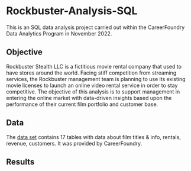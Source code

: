 # Rockbuster-Analysis-SQL
This is an SQL data analysis project carried out within the CareerFoundry Data Analytics Program in November 2022.
## Objective
Rockbuster Stealth LLC is a fictitious movie rental company that used to have stores around the world. Facing stiff competition from streaming services, the Rockbuster management team is planning to use its existing movie licenses to launch an online video rental service in order to stay competitive. The objective of this analysis is to support management in entering the online market with data-driven insights based upon the performance of their current film portfolio and customer base.
## Data
The [data set]([url](http://www.postgresqltutorial.com/wp-content/uploads/2019/05/dvdrental.zip)) contains 17 tables with data about film titles & info, rentals, revenue, customers. It was provided by CareerFoundry.
## Results
